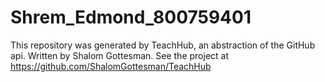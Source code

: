 # Shrem_Edmond_800759401
This repository was generated by TeachHub, an abstraction of the GitHub api. Written by Shalom Gottesman. See the project at https://github.com/ShalomGottesman/TeachHub
